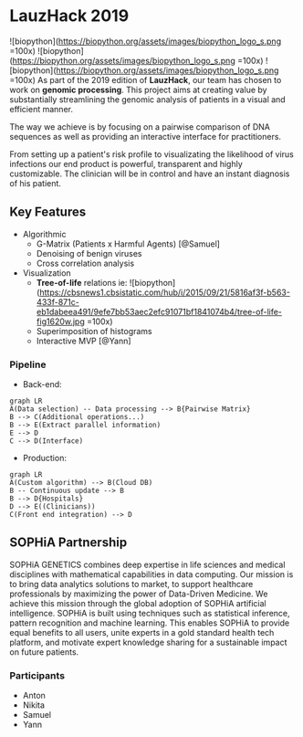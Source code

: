 # LauzHack 2019
![biopython](https://biopython.org/assets/images/biopython_logo_s.png =100x) ![biopython](https://biopython.org/assets/images/biopython_logo_s.png =100x) ![biopython](https://biopython.org/assets/images/biopython_logo_s.png =100x)
As part of the 2019 edition of **LauzHack**, our team has chosen to work on **genomic processing**. This project aims at creating value by substantially streamlining the genomic analysis of patients in a visual and efficient manner.

The way we achieve is by focusing on a pairwise comparison of DNA sequences as well as providing an interactive interface for practitioners.

From setting up a patient's risk profile to visualizating the likelihood of virus infections our end product is powerful, transparent and highly customizable. The clinician will be in control and have an instant diagnosis of his patient.

## Key Features
* Algorithmic
	* G-Matrix (Patients x Harmful Agents) [@Samuel]
	* Denoising of benign viruses
	* Cross correlation analysis
* Visualization
	* **Tree-of-life** relations
	ie: ![biopython](https://cbsnews1.cbsistatic.com/hub/i/2015/09/21/5816af3f-b563-433f-871c-eb1dabeea491/9efe7bb53aec2efc91071bf1841074b4/tree-of-life-fig1620w.jpg =100x)
	* Superimposition of histograms
	* Interactive MVP [@Yann]

### Pipeline
* Back-end:

```mermaid
graph LR
A(Data selection) -- Data processing --> B{Pairwise Matrix}
B --> C(Additional operations...)
B --> E(Extract parallel information)
E --> D
C --> D(Interface)
```

* Production:
```mermaid
graph LR
A(Custom algorithm) --> B(Cloud DB)
B -- Continuous update --> B
B --> D{Hospitals}
D --> E((Clinicians))
C(Front end integration) --> D
```





## SOPHiA Partnership
SOPHiA GENETICS combines deep expertise in life sciences and medical disciplines with mathematical capabilities in data computing. Our mission is to bring data analytics solutions to market, to support healthcare professionals by maximizing the power of Data-Driven Medicine. We achieve this mission through the global adoption of SOPHiA artificial intelligence. SOPHiA is built using techniques such as statistical inference, pattern recognition and machine learning. This enables SOPHiA to provide equal benefits to all users, unite experts in a gold standard health tech platform, and motivate expert knowledge sharing for a sustainable impact on future patients.

### Participants
* Anton
* Nikita
* Samuel
* Yann
